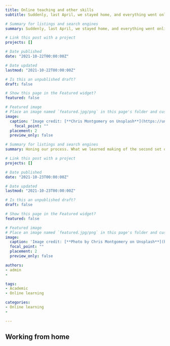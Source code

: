 ```yaml
---
title: Online teaching and other skills
subtitle: Suddenly, last April, we stayed home, and everything went online.

# Summary for listings and search engines
summary: Suddenly, last April, we stayed home, and everything went online.

# Link this post with a project
projects: []

# Date published
date: "2021-10-22T00:00:00Z"

# Date updated
lastmod: "2021-10-22T00:00:00Z"

# Is this an unpublished draft?
draft: false

# Show this page in the Featured widget?
featured: false

# Featured image
# Place an image named `featured.jpg/png` in this page's folder and customize its options here.
image:
  caption: 'Image credit: [**Chris Montgomery on Unsplash**](https://unsplash.com/photos/smgTvepind4)'
    focal_point: ""
  placement: 2
  preview_only: false

# Summary for listings and search engines
summary: Honing our process. What we learned making of the second set of EndNote videos for AUT Library.

# Link this post with a project
projects: []

# Date published
date: "2021-10-23T00:00:00Z"

# Date updated
lastmod: "2021-10-23T00:00:00Z"

# Is this an unpublished draft?
draft: false

# Show this page in the Featured widget?
featured: false

# Featured image
# Place an image named `featured.jpg/png` in this page's folder and customize its options here.
image:
  caption: 'Image credit: [**Photo by Chris Montgomery on Unsplash**](https://unsplash.com/photos/smgTvepind4)'
  focal_point: ""
  placement: 2
  preview_only: false

authors:
- admin
- 

tags:
- Academic
- Online learning

categories:
- Online learning
- 

---
```


## Working from home






